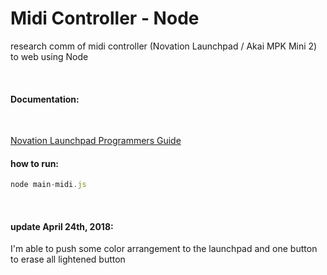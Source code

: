 # Midi Controller - Node
research comm of midi controller (Novation Launchpad / Akai MPK Mini 2) to web using Node

<br/>

#### Documentation:
<br/>

[Novation Launchpad Programmers Guide](https://global.novationmusic.com/sites/default/files/novation/downloads/10529/launchpad-mk2-programmers-reference-guide_0.pdf)
<br/>

#### how to run:


```javascript
node main-midi.js 
```

<br/>

#### update April 24th, 2018: 

I'm able to push some color arrangement to the launchpad and one button to erase all lightened button

